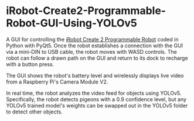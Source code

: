 # iRobot-Create2-Programmable-Robot-GUI-Using-YOLOv5

A GUI for controlling the [iRobot Create 2 Programmable Robot](https://www.irobot.com/en_US/irobot-create-2-programmable-robot/RC65099.html) coded in Python with PyQt5. Once the robot establishes a connection with the GUI via a mini-DIN to USB cable, the robot moves with WASD controls. The robot can follow a drawn path on the GUI and return to its dock to recharge with a button press.

The GUI shows the robot's battery level and wirelessly displays live video from a Raspberry Pi's Camera Module V2.

In real time, the robot analyzes the video feed for objects using YOLOv5. Specifically, the robot detects pigeons with a 0.9 confidence level, but any YOLOv5 trained model's weights can be swapped out in the YOLOv5 folder to detect other objects.
